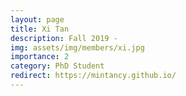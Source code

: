 ```yaml
---
layout: page
title: Xi Tan
description: Fall 2019 - 
img: assets/img/members/xi.jpg
importance: 2
category: PhD Student
redirect: https://mintancy.github.io/
---
```


